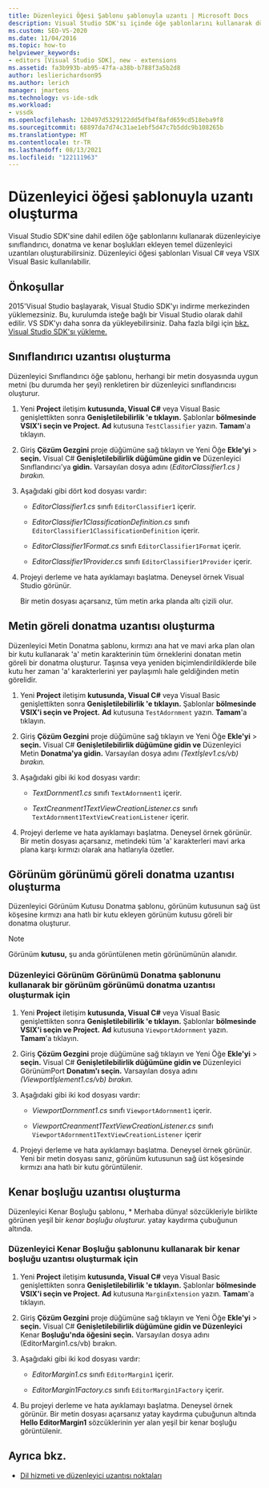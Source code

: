 ```yaml
---
title: Düzenleyici Öğesi Şablonu şablonuyla uzantı | Microsoft Docs
description: Visual Studio SDK'sı içinde öğe şablonlarını kullanarak düzenleyiciye sınıflandırıcı, donatma ve kenar boşlukları ekleyen temel düzenleyici uzantıları oluşturma hakkında bilgi edinebilirsiniz.
ms.custom: SEO-VS-2020
ms.date: 11/04/2016
ms.topic: how-to
helpviewer_keywords:
- editors [Visual Studio SDK], new - extensions
ms.assetid: fa3b993b-ab95-47fa-a38b-b788f3a5b2d8
author: leslierichardson95
ms.author: lerich
manager: jmartens
ms.technology: vs-ide-sdk
ms.workload:
- vssdk
ms.openlocfilehash: 120497d5329122dd5dfb4f8afd659cd518eba9f8
ms.sourcegitcommit: 68897da7d74c31ae1ebf5d47c7b5ddc9b108265b
ms.translationtype: MT
ms.contentlocale: tr-TR
ms.lasthandoff: 08/13/2021
ms.locfileid: "122111963"
---
```

# <a name="create-an-extension-with-an-editor-item-template"></a>Düzenleyici öğesi şablonuyla uzantı oluşturma
Visual Studio SDK'sine dahil edilen öğe şablonlarını kullanarak düzenleyiciye sınıflandırıcı, donatma ve kenar boşlukları ekleyen temel düzenleyici uzantıları oluşturabilirsiniz. Düzenleyici öğesi şablonları Visual C# veya VSIX Visual Basic kullanılabilir.

## <a name="prerequisites"></a>Önkoşullar
 2015'Visual Studio başlayarak, Visual Studio SDK'yı indirme merkezinden yüklemezsiniz. Bu, kurulumda isteğe bağlı bir Visual Studio olarak dahil edilir. VS SDK'yı daha sonra da yükleyebilirsiniz. Daha fazla bilgi için [bkz. Visual Studio SDK'sı yükleme.](../extensibility/installing-the-visual-studio-sdk.md)

## <a name="create-a-classifier-extension"></a>Sınıflandırıcı uzantısı oluşturma
 Düzenleyici Sınıflandırıcı öğe şablonu, herhangi bir metin dosyasında uygun metni (bu durumda her şeyi) renkletiren bir düzenleyici sınıflandırıcısı oluşturur.

1. Yeni **Project** iletişim **kutusunda, Visual C#** veya  Visual Basic genişlettikten sonra **Genişletilebilirlik 'e tıklayın.** Şablonlar **bölmesinde** **VSIX'i seçin ve Project.** **Ad** kutusuna `TestClassifier` yazın. **Tamam**'a tıklayın.

2. Giriş **Çözüm Gezgini** proje düğümüne sağ tıklayın ve Yeni Öğe **Ekle'yi**  >  **seçin.** Visual C# **Genişletilebilirlik düğümüne gidin ve** Düzenleyici Sınıflandırıcı'ya **gidin.** Varsayılan dosya adını (*EditorClassifier1.cs ) bırakın.*

3. Aşağıdaki gibi dört kod dosyası vardır:

    - *EditorClassifier1.cs* sınıfı `EditorClassifier1` içerir.

    - *EditorClassifier1ClassificationDefinition.cs* sınıfı `EditorClassifier1ClassificationDefinition` içerir.

    - *EditorClassifier1Format.cs* sınıfı `EditorClassifier1Format`  içerir.

    - *EditorClassifier1Provider.cs* sınıfı `EditorClassifier1Provider` içerir.

4. Projeyi derleme ve hata ayıklamayı başlatma. Deneysel örnek Visual Studio görünür.

     Bir metin dosyası açarsanız, tüm metin arka planda altı çizili olur.

## <a name="create-a-text-relative-adornment-extension"></a>Metin göreli donatma uzantısı oluşturma
 Düzenleyici Metin Donatma şablonu, kırmızı ana hat ve mavi arka plan olan bir kutu kullanarak 'a' metin karakterinin tüm örneklerini donatan metin göreli bir donatma oluşturur. Taşınsa veya yeniden biçimlendirildiklerde bile kutu her zaman 'a' karakterlerini yer paylaşımlı hale geldiğinden metin görelidir.

1. Yeni **Project** iletişim **kutusunda, Visual C#** veya  Visual Basic genişlettikten sonra **Genişletilebilirlik 'e tıklayın.** Şablonlar **bölmesinde** **VSIX'i seçin ve Project.** **Ad** kutusuna `TestAdornment` yazın. **Tamam**'a tıklayın.

2. Giriş **Çözüm Gezgini** proje düğümüne sağ tıklayın ve Yeni Öğe **Ekle'yi**  >  **seçin.** Visual C# **Genişletilebilirlik düğümüne gidin ve** Düzenleyici Metin **Donatma'ya gidin.** Varsayılan dosya adını *(Textİşlev1.cs/vb) bırakın.*

3. Aşağıdaki gibi iki kod dosyası vardır:

    - *TextDornment1.cs* sınıfı `TextAdornment1` içerir.

    - *TextCreanment1TextViewCreationListener.cs* sınıfı `TextAdornment1TextViewCreationListener` içerir.

4. Projeyi derleme ve hata ayıklamayı başlatma. Deneysel örnek görünür. Bir metin dosyası açarsanız, metindeki tüm 'a' karakterleri mavi arka plana karşı kırmızı olarak ana hatlarıyla özetler.

## <a name="create-a-viewport-relative-adornment-extension"></a>Görünüm görünümü göreli donatma uzantısı oluşturma
 Düzenleyici Görünüm Kutusu Donatma şablonu, görünüm kutusunun sağ üst köşesine kırmızı ana hatlı bir kutu ekleyen görünüm kutusu göreli bir donatma oluşturur.

> [!NOTE]
> Görünüm **kutusu,** şu anda görüntülenen metin görünümünün alanıdır.

### <a name="to-create-a-viewport-adornment-extension-by-using-the-editor-viewport-adornment-template"></a>Düzenleyici Görünüm Görünümü Donatma şablonunu kullanarak bir görünüm görünümü donatma uzantısı oluşturmak için

1. Yeni **Project** iletişim **kutusunda, Visual C#** veya  Visual Basic genişlettikten sonra **Genişletilebilirlik 'e tıklayın.** Şablonlar **bölmesinde** **VSIX'i seçin ve Project.** **Ad** kutusuna `ViewportAdornment` yazın. **Tamam**'a tıklayın.

2. Giriş **Çözüm Gezgini** proje düğümüne sağ tıklayın ve Yeni Öğe **Ekle'yi**  >  **seçin.** Visual C# **Genişletilebilirlik düğümüne gidin ve** Düzenleyici GörünümPort **Donatım'ı seçin.** Varsayılan dosya adını *(Viewportİşlement1.cs/vb) bırakın.*

3. Aşağıdaki gibi iki kod dosyası vardır:

    - *ViewportDornment1.cs* sınıfı `ViewportAdornment1` içerir.

    - *ViewportCreanment1TextViewCreationListener.cs* sınıfı `ViewportAdornment1TextViewCreationListener` içerir

4. Projeyi derleme ve hata ayıklamayı başlatma. Deneysel örnek görünür. Yeni bir metin dosyası sanız, görünüm kutusunun sağ üst köşesinde kırmızı ana hatlı bir kutu görüntülenir.

## <a name="create-a-margin-extension"></a>Kenar boşluğu uzantısı oluşturma
 Düzenleyici Kenar Boşluğu şablonu, * Merhaba dünya! sözcükleriyle birlikte görünen yeşil bir *kenar boşluğu oluşturur.* yatay kaydırma çubuğunun altında.

### <a name="to-create-a-margin-extension-by-using-the-editor-margin-template"></a>Düzenleyici Kenar Boşluğu şablonunu kullanarak bir kenar boşluğu uzantısı oluşturmak için

1. Yeni **Project** iletişim **kutusunda, Visual C#** veya  Visual Basic genişlettikten sonra **Genişletilebilirlik 'e tıklayın.** Şablonlar **bölmesinde** **VSIX'i seçin ve Project.** **Ad** kutusuna `MarginExtension` yazın. **Tamam**'a tıklayın.

2. Giriş **Çözüm Gezgini** proje düğümüne sağ tıklayın ve Yeni Öğe **Ekle'yi**  >  **seçin.** Visual C# **Genişletilebilirlik düğümüne gidin ve Düzenleyici** Kenar **Boşluğu'nda öğesini seçin.** Varsayılan dosya adını (EditorMargin1.cs/vb) bırakın.

3. Aşağıdaki gibi iki kod dosyası vardır:

    - *EditorMargin1.cs* sınıfı `EditorMargin1` içerir.

    - *EditorMargin1Factory.cs* sınıfı `EditorMargin1Factory` içerir.

4. Bu projeyi derleme ve hata ayıklamayı başlatma. Deneysel örnek görünür. Bir metin dosyası açarsanız yatay kaydırma çubuğunun altında **Hello EditorMargin1** sözcüklerinin yer alan yeşil bir kenar boşluğu görüntülenir.

## <a name="see-also"></a>Ayrıca bkz.
- [Dil hizmeti ve düzenleyici uzantısı noktaları](../extensibility/language-service-and-editor-extension-points.md)
